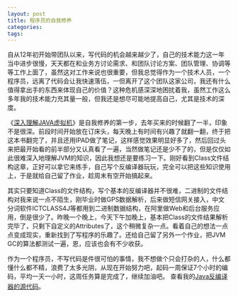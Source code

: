 ```yaml
---
layout: post
title: 程序员的自我修养
categories:
tags:
---
```


自从12年初开始带团队以来，写代码的机会越来越少了，自己的技术能力这一年当中进步很慢，天天都在和业务方讨论需求、和团队讨论方案、团队管理、协调等等工作上面了，虽然这对工作来说也很重要，但我总觉得作为一个技术人员，一个程序员，远离了代码会让我快速落伍，一但离开了这个团队这家公司，我还有什么值得拿出手的东西来体现自己的价值？这种危机感深深地困扰着我，虽然工作这么多年我的技术能力充其量一般，但我还是想尽可能地提高自己，尤其是技术的深度。 

《<a href="http://book.douban.com/subject/6522893/" target="_blank">深入理解JAVA虚拟机</a>》是自我修养的第一步，去年买来的时候翻了一半，印象不是很深。前段时间开始放在订床头，每天晚上有时间有兴趣了就翻一翻，终于把这本书翻完了，并且还用IPAD做了笔记，这样感觉效果明显好多了，然后回过头来把最开始看的前半部分又认真看了一遍，当然做笔记还是少不了的，但是仅仅如此很难深入地理解JVM的知识，因此我想还是要练习一下。刚好看到Class文件结构这章，正好可以拿它来练手，自己写个反编译器玩玩，完全可以把这些知识使用上，于是就给自己留了作业，趁周末有空开始搞起来。 

其实只要知道Class的文件结构，写个基本的反编译器并不很难，二进制的文件结构对我来说一点不陌生，刚毕业时做GPS数据解析，后来做短信网关接入，中文分词软件ICTCLASS4J等都用到二进制数据结构，在阿里做Web和后台服务应用，倒是很少了。昨晚一个晚上，今天下午加晚上，基本把Class的文件结果解析完毕了，只剩下自定义的Attributes了，这个稍微复杂一点。看着自己的想法一点点变成现实，重新找到了写程序的乐趣了。还给自己留了另外一个作业，把JVM GC的算法都测试一遍，恩，应该也会有不少收获。 

作为一个程序员，不写代码是件很可怕的事情，我不想做个只会打杂的人，什么都懂什么都不精，浪费了太多光阴，从现在开始努力吧，起码一周保证7个小时的编码，平均一天一小时，这周任务算是完成了，继续加油吧。 <span style="line-height: 1.6;">查看我的<a href="https://github.com/yikebocai/jvm" target="_blank">Java反编译器的源代码</a>。</span>  
